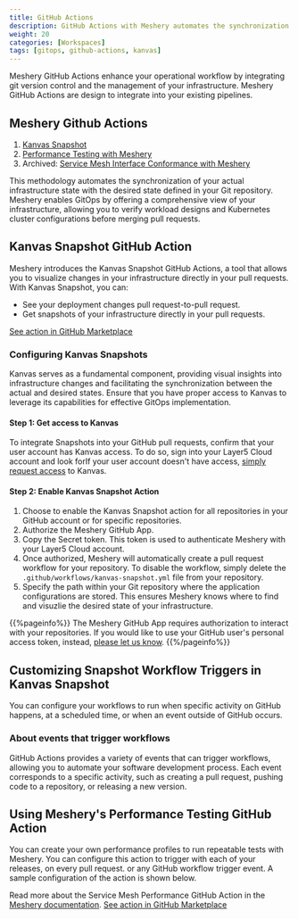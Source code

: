 ```yaml
---
title: GitHub Actions
description: GitHub Actions with Meshery automates the synchronization of Git repositories and visually validates pull requests for efficient development.
weight: 20
categories: [Workspaces]
tags: [gitops, github-actions, kanvas]
---
```

Meshery GitHub Actions enhance your operational workflow by integrating git version control and the management of your infrastructure. Meshery GitHub Actions are design to integrate into your existing pipelines.

## Meshery Github Actions

1. [Kanvas Snapshot](#kanvas-snapshot-github-action)
2. [Performance Testing with Meshery](https://docs.meshery.io/guides/gitops-with-meshery)
3. Archived: [Service Mesh Interface Conformance with Meshery](https://github.com/marketplace/actions/service-mesh-interface-conformance-with-meshery)

This methodology automates the synchronization of your actual infrastructure state with the desired state defined in your Git repository. Meshery enables GitOps by offering a comprehensive view of your infrastructure, allowing you to verify workload designs and Kubernetes cluster configurations before merging pull requests.

## Kanvas Snapshot GitHub Action

Meshery introduces the Kanvas Snapshot GitHub Actions, a tool that allows you to visualize changes in your infrastructure directly in your pull requests. With Kanvas Snapshot, you can:

- See your deployment changes pull request-to-pull request.
- Get snapshots of your infrastructure directly in your pull requests.

[See action in GitHub Marketplace](https://github.com/marketplace/actions/kanvas-snapshot)

### Configuring Kanvas Snapshots

Kanvas serves as a fundamental component, providing visual insights into infrastructure changes and facilitating the synchronization between the actual and desired states. Ensure that you have proper access to Kanvas to leverage its capabilities for effective GitOps implementation.

#### Step 1: Get access to Kanvas

To integrate Snapshots into your GitHub pull requests, confirm that your user account has Kanvas access. To do so, sign into your Layer5 Cloud account and look forIf your user account doesn't have access, [simply request access](https://meshery.layer5.io/account/subscriptions) to Kanvas.

#### Step 2: Enable Kanvas Snapshot Action

1. Choose to enable the Kanvas Snapshot action for all repositories in your GitHub account or for specific repositories.
1. Authorize the Meshery GitHub App.
1. Copy the Secret token. This token is used to authenticate Meshery with your Layer5 Cloud account.
1. Once authorized, Meshery will automatically create a pull request workflow for your repository. To disable the workflow, simply delete the `.github/workflows/kanvas-snapshot.yml` file from your repository.
1. Specify the path within your Git repository where the application configurations are stored. This ensures Meshery knows where to find and visuzlie the desired state of your infrastructure.

{{%pageinfo%}}
The Meshery GitHub App requires authorization to interact with your repositories. If you would like to use your GitHub user's personal access token, instead, [please let us know](https://meshery.layer5.io/support). {{%/pageinfo%}}


## Customizing Snapshot Workflow Triggers in Kanvas Snapshot

You can configure your workflows to run when specific activity on GitHub happens, at a scheduled time, or when an event outside of GitHub occurs.

### About events that trigger workflows

GitHub Actions provides a variety of events that can trigger workflows, allowing you to automate your software development process. Each event corresponds to a specific activity, such as creating a pull request, pushing code to a repository, or releasing a new version.

## Using Meshery's Performance Testing GitHub Action

You can create your own performance profiles to run repeatable tests with Meshery. You can configure this action to trigger with each of your releases, on every pull request. or any GitHub workflow trigger event. A sample configuration of the action is shown below.

Read more about the Service Mesh Performance GitHub Action in the [Meshery documentation](https://docs.meshery.io/guides/gitops-with-meshery). [See action in GitHub Marketplace](https://github.com/marketplace/actions/performance-testing-with-meshery)
